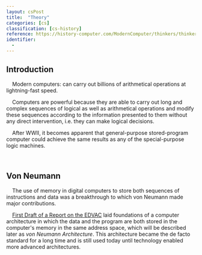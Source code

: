 ```yaml
---
layout: csPost
title:  "Theory"
categories: [cs]
classification: [cs-history]
reference: https://history-computer.com/ModernComputer/thinkers/thinkers.html
identifier:
  -
---
```


<h2 id="Introduction"> Introduction </h2>

&#160; &#160; Modern computers: can carry out billions of arithmetical operations at lightning-fast speed.

&#160; &#160; Computers are powerful because they are able to carry out long and complex sequences of logical as well as arithmetical operations and modify these sequences according to the information presented to them without any direct intervention, i.e. they can make logical decisions.

&#160; &#160; After WWII, it becomes apparent that general-purpose stored-program computer could achieve the same results as any of the special-purpose logic machines.

<br>

<h2 id=""> Von Neumann </h2>
&#160; &#160; The use of memory in digital computers to store both sequences of instructions and data was a breakthrough to which von Neumann made major contributions.

&#160; &#160; [First Draft of a Report on the EDVAC][First-Draft-of-a-Report-on-the-EDVAC] laid foundations of a computer architecture in which the data and the program are both stored in the computer's memory in the same address space, which will be described later as *von Neumann Architecture*. This architecture became the de facto standard for a long time and is still used today until technology enabled more advanced architectures.


[First-Draft-of-a-Report-on-the-EDVAC]: https://history-computer.com/Library/edvac.pdf
